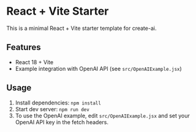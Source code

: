 # React + Vite Starter

This is a minimal React + Vite starter template for create-ai.

## Features

- React 18 + Vite
- Example integration with OpenAI API (see `src/OpenAIExample.jsx`)

## Usage

1. Install dependencies: `npm install`
2. Start dev server: `npm run dev`
3. To use the OpenAI example, edit `src/OpenAIExample.jsx` and set your OpenAI API key in the fetch headers.
